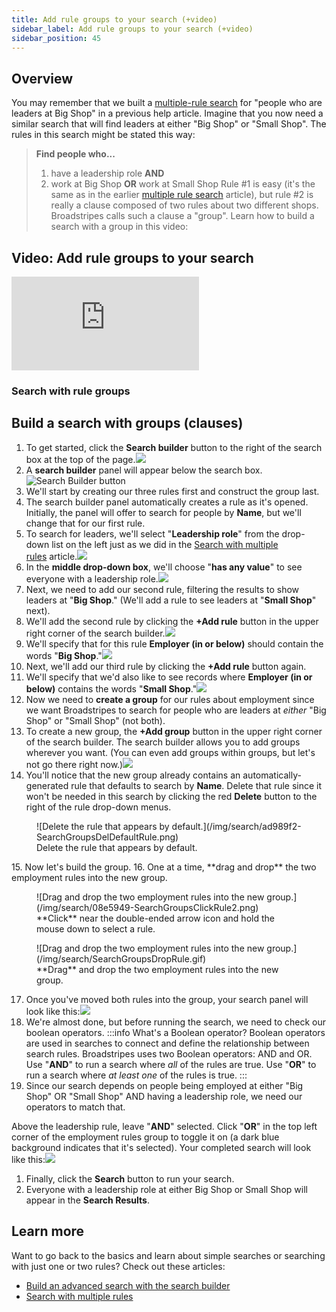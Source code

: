 ```yaml
---
title: Add rule groups to your search (+video)
sidebar_label: Add rule groups to your search (+video)
sidebar_position: 45
---
```


## Overview
You may remember that we built a [multiple-rule search](/search/search-with-multiple-rules.md) for "people who are leaders at Big Shop" in a previous help article. Imagine that you now need a similar search that will find leaders at either "Big Shop" or "Small Shop".
The rules in this search might be stated this way:
> **Find people who...**
>
> 1. have a leadership role 
> **AND** 
> 2. work at Big Shop **OR** work at Small Shop
Rule #1 is easy (it's the same as in the earlier [multiple rule search](/search/search-with-multiple-rules.md) article), but rule #2 is really a clause composed of two rules about two different shops. Broadstripes calls such a clause a "group".
Learn how to build a search with a group in this video:
## Video: Add rule groups to your search

<div className="video-container" style={{position: 'relative', paddingBottom: '56.25%', height: 0, marginBottom: '2rem'}}>
  <iframe
    src="https://player.vimeo.com/video/322305025?title=0&amp;byline=0&amp;portrait=0&amp;badge=0&amp;autopause=0&amp;player_id=0&amp;app_id=58479"
    title="Add rule groups to your search"
    style={{position: 'absolute', top: '0', left: '0', width: '100%', height: '100%'}}
    frameBorder="0"
    allow="autoplay; fullscreen; picture-in-picture"
    allowFullScreen
  ></iframe>
</div>

### Search with rule groups
## Build a search with groups (clauses)
1. To get started, click the **Search builder** button to the right of the search box at the top of the page.![](/img/search/SearchSearchBuilderButton2021-e1610573892873.png)
2. A **search builder** panel will appear below the search box.![Search Builder button](/img/search/3aa6b9b-SearchWrkAdvBuilder.jpg)
3. We'll start by creating our three rules first and construct the group last.
4. The search builder panel automatically creates a rule as it's opened. Initially, the panel will offer to search for people by **Name**, but we'll change that for our first rule.
5. To search for leaders, we'll select "**Leadership role**" from the drop-down list on the left just as we did in the [Search with multiple rules](/search/search-with-multiple-rules.md) article.![](/img/search/8450f77-SearchMultRuleLeaderhip.png)
6. In the **middle drop-down box**, we'll choose "**has any value**" to see everyone with a leadership role.![](/img/search/a3309fe-SearchMultRuleLeaderhipAnyVal.png)
7. Next, we need to add our second rule, filtering the results to show leaders at "**Big Shop**." (We'll add a rule to see leaders at "**Small Shop**" next).
8. We'll add the second rule by clicking the **+Add rule** button in the upper right corner of the search builder.![](/img/search/2523f4d-SearchMultRuleAddRule.png)
9. We'll specify that for this rule **Employer (in or below)** should contain the words "**Big Shop**."![](/img/search/3c5968c-SearchMultRuleComplete1.png)
10. Next, we'll add our third rule by clicking the **+Add rule** button again.
11. We'll specify that we'd also like to see records where **Employer (in or below)** contains the words "**Small Shop**."![](/img/search/8271ad1-SearchGroupsRulesAll-1.png)
12. Now we need to **create a group** for our rules about employment since we want Broadstripes to search for people who are leaders at _either_ "Big Shop" or "Small Shop" (not both).
13. To create a new group, the **+Add group** button in the upper right corner of the search builder. The search builder allows you to add groups wherever you want. (You can even add groups within groups, but let's not go there right now.)![](/img/search/166d1c9-SearchGroupsAddGroup.png)
14. You'll notice that the new group already contains an automatically-generated rule that defaults to search by **Name**. Delete that rule since it won't be needed in this search by clicking the red **Delete** button to the right of the rule drop-down menus.
<figure>
![Delete the rule that appears by default.](/img/search/ad989f2-SearchGroupsDelDefaultRule.png)
<figcaption>Delete the rule that appears by default.</figcaption>
</figure>
15. Now let's build the group.
16. One at a time, **drag and drop** the two employment rules into the new group.
<figure>
![Drag and drop the two employment rules into the new group.](/img/search/08e5949-SearchGroupsClickRule2.png)
<figcaption>**Click** near the double-ended arrow icon and hold the mouse down to select a rule.</figcaption>
</figure>

<figure>
![Drag and drop the two employment rules into the new group.](/img/search/SearchGroupsDropRule.gif)
<figcaption>**Drag** and drop the two employment rules into the new group.</figcaption>
</figure>

17. Once you've moved both rules into the group, your search panel will look like this:![](/img/search/054692e-SearchGroupsDropRuleALL.png)
18. We're almost done, but before running the search, we need to check our boolean operators.
:::info What's a Boolean operator?
Boolean operators are used in searches to connect and define the relationship between search rules. Broadstripes uses two Boolean operators: AND and OR.
Use "**AND**" to run a search where _all_ of the rules are true. Use "**OR**" to run a search where _at least one_ of the rules is true.
:::
19. Since our search depends on people being employed at either "Big Shop" OR "Small Shop" AND having a leadership role, we need our operators to match that.

Above the leadership rule, leave "**AND**" selected. Click "**OR**" in the top left corner of the employment rules group to toggle it on (a dark blue background indicates that it's selected).
Your completed search will look like this:![](/img/search/5694339-SearchGroupsDropRuleOR.png)
1. Finally, click the **Search** button to run your search.
2. Everyone with a leadership role at either Big Shop or Small Shop will appear in the **Search Results**.
## Learn more
Want to go back to the basics and learn about simple searches or searching with just one or two rules? Check out these articles:
- [Build an advanced search with the search builder](/search/search-builder-build-an-advanced-search.md)
- [Search with multiple rules](/search/search-with-multiple-rules.md)